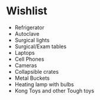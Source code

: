 Wishlist
==========
* Refrigerator
* Autoclave
* Surgical lights
* Surgical/Exam tables
* Laptops
* Cell Phones
* Cameras
* Collapsible crates
* Metal Buckets
* Heating lamp with bulbs
* Kong Toys and other Tough toys